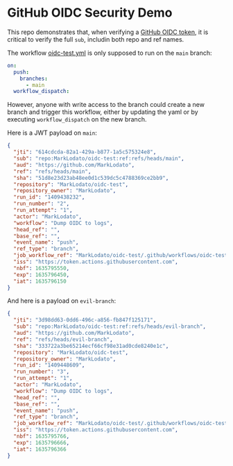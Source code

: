 # GitHub OIDC Security Demo

This repo demonstrates that, when verifying a
[GitHub OIDC token](https://docs.github.com/en/actions/deployment/security-hardening-your-deployments/about-security-hardening-with-openid-connect),
it is critical to verify the full `sub`, includin both repo and ref names.

The workflow [oidc-test.yml](.github/workflows/oidc-test.yml) is only supposed
to run on the `main` branch:

```yaml
on:
  push:
    branches:
      - main
  workflow_dispatch:
```

However, anyone with write access to the branch could create a new branch and
trigger this workflow, either by updating the yaml or by executing
`workflow_dispatch` on the new branch.

Here is a JWT payload on `main`:

```json
{
  "jti": "614cdcda-82a1-429a-b877-1a5c575324e8",
  "sub": "repo:MarkLodato/oidc-test:ref:refs/heads/main",
  "aud": "https://github.com/MarkLodato",
  "ref": "refs/heads/main",
  "sha": "51d8e23d23ab48ee0d1c539dc5c4788369ce2bb9",
  "repository": "MarkLodato/oidc-test",
  "repository_owner": "MarkLodato",
  "run_id": "1409438232",
  "run_number": "2",
  "run_attempt": "1",
  "actor": "MarkLodato",
  "workflow": "Dump OIDC to logs",
  "head_ref": "",
  "base_ref": "",
  "event_name": "push",
  "ref_type": "branch",
  "job_workflow_ref": "MarkLodato/oidc-test/.github/workflows/oidc-test.yml@refs/heads/main",
  "iss": "https://token.actions.githubusercontent.com",
  "nbf": 1635795550,
  "exp": 1635796450,
  "iat": 1635796150
}
```

And here is a payload on `evil-branch`:

```json
{
  "jti": "3d98dd63-0dd6-496c-a856-fb847f125171",
  "sub": "repo:MarkLodato/oidc-test:ref:refs/heads/evil-branch",
  "aud": "https://github.com/MarkLodato",
  "ref": "refs/heads/evil-branch",
  "sha": "333722a3be65214ecf66cf98e31ad0cde8240e1c",
  "repository": "MarkLodato/oidc-test",
  "repository_owner": "MarkLodato",
  "run_id": "1409448609",
  "run_number": "3",
  "run_attempt": "1",
  "actor": "MarkLodato",
  "workflow": "Dump OIDC to logs",
  "head_ref": "",
  "base_ref": "",
  "event_name": "push",
  "ref_type": "branch",
  "job_workflow_ref": "MarkLodato/oidc-test/.github/workflows/oidc-test.yml@refs/heads/evil-branch",
  "iss": "https://token.actions.githubusercontent.com",
  "nbf": 1635795766,
  "exp": 1635796666,
  "iat": 1635796366
}
```
